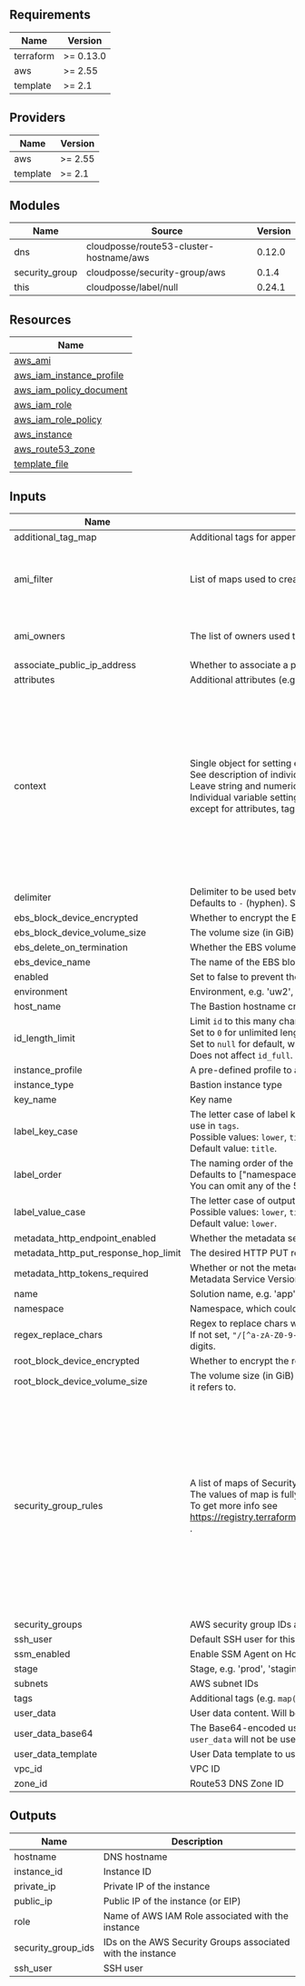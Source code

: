 <!-- markdownlint-disable -->
## Requirements

| Name | Version |
|------|---------|
| terraform | >= 0.13.0 |
| aws | >= 2.55 |
| template | >= 2.1 |

## Providers

| Name | Version |
|------|---------|
| aws | >= 2.55 |
| template | >= 2.1 |

## Modules

| Name | Source | Version |
|------|--------|---------|
| dns | cloudposse/route53-cluster-hostname/aws | 0.12.0 |
| security_group | cloudposse/security-group/aws | 0.1.4 |
| this | cloudposse/label/null | 0.24.1 |

## Resources

| Name |
|------|
| [aws_ami](https://registry.terraform.io/providers/hashicorp/aws/latest/docs/data-sources/ami) |
| [aws_iam_instance_profile](https://registry.terraform.io/providers/hashicorp/aws/latest/docs/resources/iam_instance_profile) |
| [aws_iam_policy_document](https://registry.terraform.io/providers/hashicorp/aws/latest/docs/data-sources/iam_policy_document) |
| [aws_iam_role](https://registry.terraform.io/providers/hashicorp/aws/latest/docs/resources/iam_role) |
| [aws_iam_role_policy](https://registry.terraform.io/providers/hashicorp/aws/latest/docs/resources/iam_role_policy) |
| [aws_instance](https://registry.terraform.io/providers/hashicorp/aws/latest/docs/resources/instance) |
| [aws_route53_zone](https://registry.terraform.io/providers/hashicorp/aws/latest/docs/data-sources/route53_zone) |
| [template_file](https://registry.terraform.io/providers/hashicorp/template/latest/docs/data-sources/file) |

## Inputs

| Name | Description | Type | Default | Required |
|------|-------------|------|---------|:--------:|
| additional\_tag\_map | Additional tags for appending to tags\_as\_list\_of\_maps. Not added to `tags`. | `map(string)` | `{}` | no |
| ami\_filter | List of maps used to create the AMI filter for the action runner AMI. | `map(list(string))` | <pre>{<br>  "name": [<br>    "amzn2-ami-hvm-2.*-x86_64-ebs"<br>  ]<br>}</pre> | no |
| ami\_owners | The list of owners used to select the AMI of action runner instances. | `list(string)` | <pre>[<br>  "amazon"<br>]</pre> | no |
| associate\_public\_ip\_address | Whether to associate a public IP to the instance. | `bool` | `false` | no |
| attributes | Additional attributes (e.g. `1`) | `list(string)` | `[]` | no |
| context | Single object for setting entire context at once.<br>See description of individual variables for details.<br>Leave string and numeric variables as `null` to use default value.<br>Individual variable settings (non-null) override settings in context object,<br>except for attributes, tags, and additional\_tag\_map, which are merged. | `any` | <pre>{<br>  "additional_tag_map": {},<br>  "attributes": [],<br>  "delimiter": null,<br>  "enabled": true,<br>  "environment": null,<br>  "id_length_limit": null,<br>  "label_key_case": null,<br>  "label_order": [],<br>  "label_value_case": null,<br>  "name": null,<br>  "namespace": null,<br>  "regex_replace_chars": null,<br>  "stage": null,<br>  "tags": {}<br>}</pre> | no |
| delimiter | Delimiter to be used between `namespace`, `environment`, `stage`, `name` and `attributes`.<br>Defaults to `-` (hyphen). Set to `""` to use no delimiter at all. | `string` | `null` | no |
| ebs\_block\_device\_encrypted | Whether to encrypt the EBS block device | `bool` | `true` | no |
| ebs\_block\_device\_volume\_size | The volume size (in GiB) to provision for the EBS block device. Creation skipped if size is 0 | `number` | `0` | no |
| ebs\_delete\_on\_termination | Whether the EBS volume should be destroyed on instance termination | `bool` | `true` | no |
| ebs\_device\_name | The name of the EBS block device to mount on the instance | `string` | `"/dev/sdh"` | no |
| enabled | Set to false to prevent the module from creating any resources | `bool` | `null` | no |
| environment | Environment, e.g. 'uw2', 'us-west-2', OR 'prod', 'staging', 'dev', 'UAT' | `string` | `null` | no |
| host\_name | The Bastion hostname created in Route53 | `string` | `"bastion"` | no |
| id\_length\_limit | Limit `id` to this many characters (minimum 6).<br>Set to `0` for unlimited length.<br>Set to `null` for default, which is `0`.<br>Does not affect `id_full`. | `number` | `null` | no |
| instance\_profile | A pre-defined profile to attach to the instance (default is to build our own) | `string` | `""` | no |
| instance\_type | Bastion instance type | `string` | `"t2.micro"` | no |
| key\_name | Key name | `string` | `""` | no |
| label\_key\_case | The letter case of label keys (`tag` names) (i.e. `name`, `namespace`, `environment`, `stage`, `attributes`) to use in `tags`.<br>Possible values: `lower`, `title`, `upper`.<br>Default value: `title`. | `string` | `null` | no |
| label\_order | The naming order of the id output and Name tag.<br>Defaults to ["namespace", "environment", "stage", "name", "attributes"].<br>You can omit any of the 5 elements, but at least one must be present. | `list(string)` | `null` | no |
| label\_value\_case | The letter case of output label values (also used in `tags` and `id`).<br>Possible values: `lower`, `title`, `upper` and `none` (no transformation).<br>Default value: `lower`. | `string` | `null` | no |
| metadata\_http\_endpoint\_enabled | Whether the metadata service is available | `bool` | `true` | no |
| metadata\_http\_put\_response\_hop\_limit | The desired HTTP PUT response hop limit (between 1 and 64) for instance metadata requests. | `number` | `1` | no |
| metadata\_http\_tokens\_required | Whether or not the metadata service requires session tokens, also referred to as Instance Metadata Service Version 2. | `bool` | `true` | no |
| name | Solution name, e.g. 'app' or 'jenkins' | `string` | `null` | no |
| namespace | Namespace, which could be your organization name or abbreviation, e.g. 'eg' or 'cp' | `string` | `null` | no |
| regex\_replace\_chars | Regex to replace chars with empty string in `namespace`, `environment`, `stage` and `name`.<br>If not set, `"/[^a-zA-Z0-9-]/"` is used to remove all characters other than hyphens, letters and digits. | `string` | `null` | no |
| root\_block\_device\_encrypted | Whether to encrypt the root block device | `bool` | `true` | no |
| root\_block\_device\_volume\_size | The volume size (in GiB) to provision for the root block device. It cannot be smaller than the AMI it refers to. | `number` | `8` | no |
| security\_group\_rules | A list of maps of Security Group rules. <br>The values of map is fully complated with `aws_security_group_rule` resource. <br>To get more info see https://registry.terraform.io/providers/hashicorp/aws/latest/docs/resources/security_group_rule . | `list(any)` | <pre>[<br>  {<br>    "cidr_blocks": [<br>      "0.0.0.0/0"<br>    ],<br>    "from_port": 0,<br>    "protocol": -1,<br>    "to_port": 0,<br>    "type": "egress"<br>  },<br>  {<br>    "cidr_blocks": [<br>      "0.0.0.0/0"<br>    ],<br>    "from_port": 22,<br>    "protocol": "tcp",<br>    "to_port": 22,<br>    "type": "ingress"<br>  }<br>]</pre> | no |
| security\_groups | AWS security group IDs associated with instance | `list(string)` | `[]` | no |
| ssh\_user | Default SSH user for this AMI. e.g. `ec2-user` for Amazon Linux and `ubuntu` for Ubuntu systems | `string` | `"ec2-user"` | no |
| ssm\_enabled | Enable SSM Agent on Host. | `bool` | `true` | no |
| stage | Stage, e.g. 'prod', 'staging', 'dev', OR 'source', 'build', 'test', 'deploy', 'release' | `string` | `null` | no |
| subnets | AWS subnet IDs | `list(string)` | n/a | yes |
| tags | Additional tags (e.g. `map('BusinessUnit','XYZ')` | `map(string)` | `{}` | no |
| user\_data | User data content. Will be ignored if `user_data_base64` is set | `list(string)` | `[]` | no |
| user\_data\_base64 | The Base64-encoded user data to provide when launching the instances. If this is set then `user_data` will not be used. | `string` | `""` | no |
| user\_data\_template | User Data template to use for provisioning EC2 Bastion Host | `string` | `"user_data/amazon-linux.sh"` | no |
| vpc\_id | VPC ID | `string` | n/a | yes |
| zone\_id | Route53 DNS Zone ID | `string` | `""` | no |

## Outputs

| Name | Description |
|------|-------------|
| hostname | DNS hostname |
| instance\_id | Instance ID |
| private\_ip | Private IP of the instance |
| public\_ip | Public IP of the instance (or EIP) |
| role | Name of AWS IAM Role associated with the instance |
| security\_group\_ids | IDs on the AWS Security Groups associated with the instance |
| ssh\_user | SSH user |
<!-- markdownlint-restore -->
